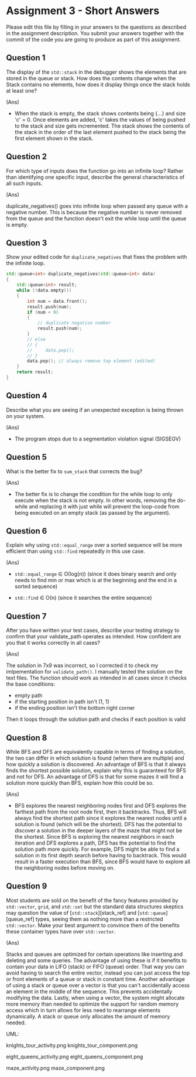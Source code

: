 # Assignment 3 - Short Answers

Please edit this file by filling in your answers to the questions as described in the assignment description. You submit your answers together with the commit of the code you are going to produce as part of this assignment.

## Question 1

The display of the `std::stack` in the debugger shows the elements that are stored in the queue or stack. How does the contents change when the Stack contains no elements, how does it display things once the stack holds at least one?

(Ans)

* When the stack is empty, the stack shows contents being {...} and size 'c' = 0. Once elements are added, 'c' takes the values of being pushed to the stack and size gets incremented. The stack shows the contents of the stack in the order of the last element pushed to the stack being the first element shown in the stack.

## Question 2

For which type of inputs does the function go into an infinite loop? Rather than identifying one specific input, describe the general characteristics of all such inputs.

(Ans)

duplicate_negatives() goes into infinite loop when passed any queue with a negative number. This is because the negative number is never removed from the queue and the function doesn't exit the while loop until the queue is empty. 


## Question 3

Show your edited code for `duplicate_negatives` that fixes the problem with the infinite loop.

```C++
std::queue<int> duplicate_negatives(std::queue<int> data)
{
    std::queue<int> result;
    while (!data.empty())
    {
        int num = data.front();
        result.push(num);
        if (num < 0)
        {
            // duplicate negative number
            result.push(num);
        }
        // else
        // {
        //     data.pop();
        // }
        data.pop(); // always remove top element (edited)
    }
    return result;
}
```

## Question 4

Describe what you are seeing if an unexpected exception is being thrown on your system.

(Ans)

* The program stops due to a segmentation violation signal (SIGSEGV)

## Question 5

What is the better fix to `sum_stack` that corrects the bug?

(Ans)

* The better fix is to change the condition for the while loop to only execute when the stack is not empty. In other words, removing the do-while and replacing it with just while will prevent the loop-code from being executed on an empty stack (as passed by the argument). 

## Question 6

Explain why using `std::equal_range` over a sorted sequence will be more efficient than using `std::find` repeatedly in this use case.

(Ans)

* `std::equal_range` ∈ Ο(log(n)) (since it does binary search and only needs to find min or max which is at the beginning and the end in a sorted sequence)

* `std::find` ∈ Ο(n) (since it searches the entire sequence)


## Question 7

After you have written your test cases, describe your testing strategy to confirm that your validate_path operates as intended. How confident are you that it works correctly in all cases?


(Ans)

The solution in 7x9 was incorrect, so I corrected it to check my imlpementation for `validate_path()`. I manually tested the solution on the text files. The function should work as intended in all cases since it checks the base conditions:
* empty path
* if the starting position in path isn't (1, 1)
* if the ending position isn't the bottom right corner

Then it loops through the solution path and checks if each position is valid

## Question 8

While BFS and DFS are equivalently capable in terms of finding a solution, the two can differ in which solution is found (when there are multiple) and how quickly a solution is discovered. An advantage of BFS is that it always finds the shortest possible solution, explain why this is guaranteed for BFS and not for DFS. An advantage of DFS is that for some mazes it will find a solution more quickly than BFS, explain how this could be so.

(Ans)

* BFS explores the nearest neighboring nodes first and DFS explores the farthest path from the root node first, then it backtracks. Thus, BFS will always find the shortest path since it explores the nearest nodes until a solution is found (which will be the shortest). DFS has the potential to discover a solution in the deeper layers of the maze that might not be the shortest. Since BFS is exploring the nearest neighbors in each iteration and DFS explores a path, DFS has the potential to find the solution path more quickly. For example, DFS might be able to find a solution in its first depth search before having to backtrack. This would result in a faster execution than BFS, since BFS would have to explore all the neighboring nodes before moving on. 


## Question 9

Most students are sold on the benefit of the fancy features provided by `std::vector`, `grid`, and `std::set` but the standard data structures skeptics may question the value of [`std::stack`][stack_ref] and [`std::queue`][queue_ref] types, seeing them as nothing more than a restricted `std::vector`. Make your best argument to convince them of the benefits these container types have over `std::vector`.

(Ans)

Stacks and queues are optimized for certain operations like inserting and deleting and some queries. The advantage of using these is if it benefits to contain your data in LIFO (stack) or FIFO (queue) order. That way you can avoid having to search the entire vector, instead you can just access the top or front elements of a queue or stack in constant time. Another advantage of using a stack or queue over a vector is that you can't accidentally access an element in the middle of the sequence. This prevents accidentally modifying the data. Lastly, when using a vector, the system might allocate more memory than needed to optimize the support for random memory access which in turn allows for less need to rearrange elements dynamically. A stack or queue only allocates the amount of memory needed. 


UML:

knights_tour_activity.png
knights_tour_component.png

eight_queens_activity.png
eight_queens_component.png

maze_activity.png
maze_component.png
